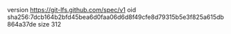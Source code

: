 version https://git-lfs.github.com/spec/v1
oid sha256:7dcb164b2bfd45bea6d0faa06d6d8f49cfe8d79315b5e3f825a615db864a37de
size 312
